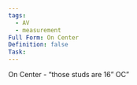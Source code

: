 ```yaml
---
tags:
  - AV
  - measurement
Full Form: On Center
Definition: false
Task:
---
```

On Center - “those studs are 16” OC” 
